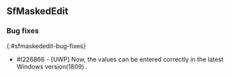 ## SfMaskedEdit

### Bug fixes
{:#sfmaskededit-bug-fixes}

* \#I226866 - [UWP] Now, the values can be entered correctly in the latest Windows version(1809) .